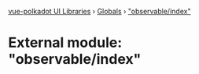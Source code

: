 [vue-polkadot UI Libraries](../README.md) › [Globals](../globals.md) › ["observable/index"](_observable_index_.md)

# External module: "observable/index"



